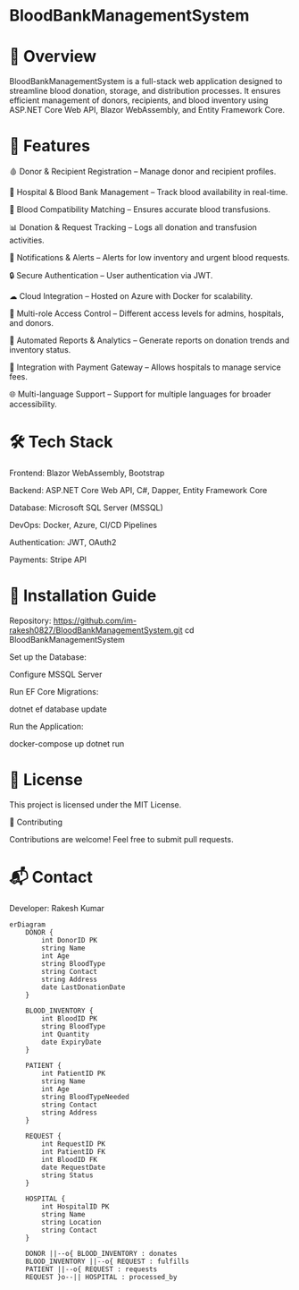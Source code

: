 # BloodBankManagementSystem
# 📌 Overview

BloodBankManagementSystem is a full-stack web application designed to streamline blood donation, storage, and distribution processes. It ensures efficient management of donors, recipients, and blood inventory using ASP.NET Core Web API, Blazor WebAssembly, and Entity Framework Core.

# 🚀 Features

🩸 Donor & Recipient Registration – Manage donor and recipient profiles.

🏥 Hospital & Blood Bank Management – Track blood availability in real-time.

🔎 Blood Compatibility Matching – Ensures accurate blood transfusions.

📊 Donation & Request Tracking – Logs all donation and transfusion activities.

📢 Notifications & Alerts – Alerts for low inventory and urgent blood requests.

🔒 Secure Authentication – User authentication via JWT.

☁ Cloud Integration – Hosted on Azure with Docker for scalability.

📌 Multi-role Access Control – Different access levels for admins, hospitals, and donors.

📜 Automated Reports & Analytics – Generate reports on donation trends and inventory status.

🏦 Integration with Payment Gateway – Allows hospitals to manage service fees.

🌐 Multi-language Support – Support for multiple languages for broader accessibility.

# 🛠️ Tech Stack

Frontend: Blazor WebAssembly, Bootstrap

Backend: ASP.NET Core Web API, C#, Dapper, Entity Framework Core

Database: Microsoft SQL Server (MSSQL)

DevOps: Docker, Azure, CI/CD Pipelines

Authentication: JWT, OAuth2

Payments: Stripe API


# 📌 Installation Guide

Repository: https://github.com/im-rakesh0827/BloodBankManagementSystem.git
cd BloodBankManagementSystem

Set up the Database:

Configure MSSQL Server

Run EF Core Migrations:

dotnet ef database update

Run the Application:

docker-compose up
dotnet run

# 📜 License

This project is licensed under the MIT License.

🤝 Contributing

Contributions are welcome! Feel free to submit pull requests.

# 📬 Contact

Developer: Rakesh Kumar

```mermaid
erDiagram
    DONOR {
        int DonorID PK
        string Name
        int Age
        string BloodType
        string Contact
        string Address
        date LastDonationDate
    }

    BLOOD_INVENTORY {
        int BloodID PK
        string BloodType
        int Quantity
        date ExpiryDate
    }

    PATIENT {
        int PatientID PK
        string Name
        int Age
        string BloodTypeNeeded
        string Contact
        string Address
    }

    REQUEST {
        int RequestID PK
        int PatientID FK
        int BloodID FK
        date RequestDate
        string Status
    }

    HOSPITAL {
        int HospitalID PK
        string Name
        string Location
        string Contact
    }

    DONOR ||--o{ BLOOD_INVENTORY : donates
    BLOOD_INVENTORY ||--o{ REQUEST : fulfills
    PATIENT ||--o{ REQUEST : requests
    REQUEST }o--|| HOSPITAL : processed_by
